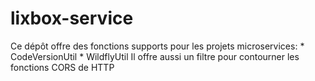 # lixbox-service
Ce dépôt offre des fonctions supports pour les projets microservices: * CodeVersionUtil * WildflyUtil Il offre aussi un filtre pour contourner les fonctions CORS de HTTP
